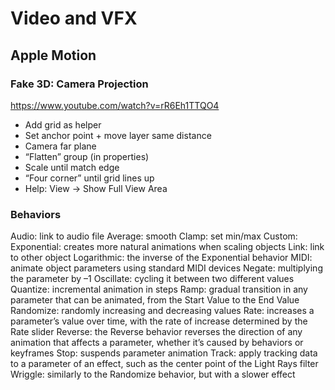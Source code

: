 # Video and VFX

## Apple Motion

### Fake 3D: Camera Projection

https://www.youtube.com/watch?v=rR6Eh1TTQO4

* Add grid as helper
* Set anchor point + move layer same distance
* Camera far plane
* “Flatten” group (in properties)
* Scale until match edge
* “Four corner” until grid lines up
* Help: View -> Show Full View Area


### Behaviors

Audio: link to audio file
Average: smooth
Clamp: set min/max
Custom: 
Exponential: creates more natural animations when scaling objects
Link: link to other object
Logarithmic: the inverse of the Exponential behavior
MIDI: animate object parameters using standard MIDI devices
Negate: multiplying the parameter by –1
Oscillate: cycling it between two different values
Quantize: incremental animation in steps
Ramp: gradual transition in any parameter that can be animated, from the Start Value to the End Value
Randomize: randomly increasing and decreasing values
Rate: increases a parameter’s value over time, with the rate of increase determined by the Rate slider
Reverse: the Reverse behavior reverses the direction of any animation that affects a parameter, whether it’s caused by behaviors or keyframes
Stop: suspends parameter animation
Track: apply tracking data to a parameter of an effect, such as the center point of the Light Rays filter
Wriggle: similarly to the Randomize behavior, but with a slower effect
